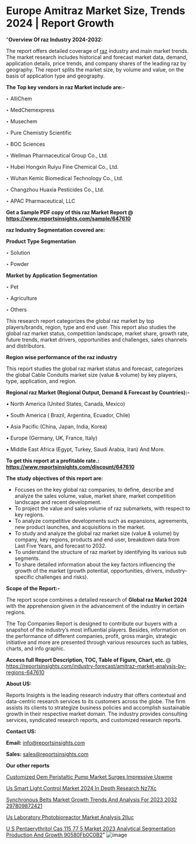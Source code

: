 # Europe Amitraz Market Size, Trends 2024 | Report Growth

"<strong>Overview Of raz Industry 2024-2032:</strong>

The report offers detailed coverage of <a href=https://www.reportsinsights.com/sample/647610>raz</a> industry and main market trends. The market research includes historical and forecast market data, demand, application details, price trends, and company shares of the leading raz by geography. The report splits the market size, by volume and value, on the basis of application type and geography.

<strong>The Top key vendors in raz Market include are:- </strong>

‣ AlliChem

‣ MedChemexpress

‣ Musechem

‣ Pure Chemistry Scientific

‣ BOC Sciences

‣ Wellman Pharmaceutical Group Co., Ltd.

‣ Hubei Hongxin Ruiyu Fine Chemical Co., Ltd.

‣ Wuhan Kemic Biomedical Technology Co., Ltd.

‣ Changzhou Huaxia Pesticides Co., Ltd.

‣ APAC Pharmaceutical, LLC

<strong>Get a Sample PDF copy of this raz Market Report </strong><strong>@ <a href=https://www.reportsinsights.com/sample/647610 style=color:#0000ff;>https://www.reportsinsights.com/sample/647610</a> </strong>

<strong>raz Industry Segmentation covered are:</strong>

<strong>Product Type Segmentation</strong>

‣ Solution

‣ Powder

<strong>Market by Application Segmentation</strong>

‣ Pet

‣ Agriculture

‣ Others

This research report categorizes the global raz market by top players/brands, region, type and end user. This report also studies the global raz market status, competition landscape, market share, growth rate, future trends, market drivers, opportunities and challenges, sales channels and distributors.

<strong>Region wise performance of the raz industry</strong><strong> </strong>

This report studies the global raz market status and forecast, categorizes the global Cable Conduits market size (value &amp; volume) by key players, type, application, and region. 

<strong>Regional raz Market (Regional Output, Demand &amp; Forecast by Countries):-</strong>

• North America (United States, Canada, Mexico)

• South America ( Brazil, Argentina, Ecuador, Chile)

• Asia Pacific (China, Japan, India, Korea)

• Europe (Germany, UK, France, Italy)

• Middle East Africa (Egypt, Turkey, Saudi Arabia, Iran) And More.

<strong>To get this report at a profitable rate.: <a href=https://www.reportsinsights.com/discount/647610 style=color:#0000ff;>https://www.reportsinsights.com/discount/647610</a></strong>

<strong>The study objectives of this report are:</strong>
<ul>
  <li>Focuses on the key global raz companies, to define, describe and analyze the sales volume, value, market share, market competition landscape and recent development.</li>
  <li>To project the value and sales volume of raz submarkets, with respect to key regions.</li>
  <li>To analyze competitive developments such as expansions, agreements, new product launches, and acquisitions in the market.</li>
  <li>To study and analyze the global raz market size (value &amp; volume) by company, key regions, products and end user, breakdown data from Last Five Years, and forecast to 2032.</li>
  <li>To understand the structure of raz market by identifying its various sub segments.</li>
  <li>To share detailed information about the key factors influencing the growth of the market (growth potential, opportunities, drivers, industry-specific challenges and risks).</li>
</ul>
<strong>Scope of the Report:-</strong><strong> </strong>

The report scope combines a detailed research of <strong>Global raz Market 2024 </strong>with the apprehension given in the advancement of the industry in certain regions.

The Top Companies Report is designed to contribute our buyers with a snapshot of the industry’s most influential players. Besides, information on the performance of different companies, profit, gross margin, strategic initiative and more are presented through various resources such as tables, charts, and info graphic.

<strong>Access full Report Description, TOC, Table of Figure, Chart, etc. </strong>@   <a href=https://reportsinsights.com/industry-forecast/amitraz-market-analysis-by-regions-647610 style=color:#0000ff;>https://reportsinsights.com/industry-forecast/amitraz-market-analysis-by-regions-647610</a>

<strong>About US:</strong>

Reports Insights is the leading research industry that offers contextual and data-centric research services to its customers across the globe. The firm assists its clients to strategize business policies and accomplish sustainable growth in their respective market domain. The industry provides consulting services, syndicated research reports, and customized research reports.

<strong>Contact US:</strong>

<p class=""""><b>Email:</b> <a href=mailto:info@reportsinsights.com>info@reportsinsights.com</a></p>
<p class=""""><b>Sales:</b> <a href=mailto:sales@reportsinsights.com>sales@reportsinsights.com</a></p>

<strong>Our other reports</strong>

<a href=https://www.linkedin.com/pulse/customized-oem-peristaltic-pump-market-surges-impressive-uswme/>Customized Oem Peristaltic Pump Market Surges Impressive Uswme</a>

<a href=https://www.linkedin.com/pulse/us-smart-light-control-market-2024-in-depth-research-nz7xc/>Us Smart Light Control Market 2024 In Depth Research Nz7Xc</a>

<a href=https://medium.com/@sakshideshmukh994/synchronous-belts-market-growth-trends-and-analysis-for-2023-2032-297809872421>Synchronous Belts Market Growth Trends And Analysis For 2023 2032 297809872421</a>

<a href=https://www.linkedin.com/pulse/us-laboratory-photobioreactor-market-analysis-2iluc/>Us Laboratory Photobioreactor Market Analysis 2Iluc</a>

<a href=https://medium.com/@akitotamura255/u-s-pentaerythritol-cas-115-77-5-market-2023-analytical-segmentation-production-and-growth-90580fb0c0b2>U S Pentaerythritol Cas 115 77 5 Market 2023 Analytical Segmentation Production And Growth 90580Fb0C0B2</a>"
![image](https://github.com/Jaayaachit/RIMarket/assets/158452289/4619b495-e0de-4576-bbf5-d4e7af63176d)
